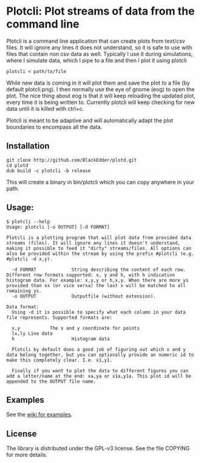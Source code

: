 # Plotcli: Plot streams of data from the command line

Plotcli is a command line application that can create plots from text/csv files. It will ignore any lines it does not understand, so it is safe to use with files that contain non csv data as well. Typically I use it during simulations, where I simulate data, which I pipe to a file and then I plot it using plotcli

```
plotcli < path/to/file
```

While new data is coming in it will plot them and save the plot to a file (by default plotcli.png). I then normally use the eye of gnome (eog) to open the plot. The nice thing about eog is that it will keep reloading the updated plot, every time it is being written to. Currently plotcli will keep checking for new data until it is killed with ctrl+c.

Plotcli is meant to be adaptive and will automatically adapt the plot boundaries to encompass all the data.

## Installation

```
git clone http://github.com/BlackEdder/plotd.git
cd plotd
dub build -c plotcli -b release
```

This will create a binary in bin/plotcli which you can copy anywhere in your path.

## Usage:

```
$ plotcli --help
Usage: plotcli [-o OUTPUT] [-d FORMAT]

Plotcli is a plotting program that will plot data from provided data streams (files). It will ignore any lines it doesn't understand, making it possible to feed it "dirty" streams/files. All options can also be provided within the stream by using the prefix #plotcli (e.g. #plotcli -d x,y).

  -d FORMAT             String describing the content of each row. Different row formats supported: x, y and h, with h indication histogram data. For example: x,y,y or h,x,y. When there are more ys provided than xs (or vice versa) the last x will be matched to all remaining ys.
  -o OUTPUT             Outputfile (without extension).

Data format:
  Using -d it is possible to specify what each column in your data file represents. Supported formats are:

  x,y           The x and y coordinate for points
  lx,ly Line data
  h                     Histogram data

  Plotcli by default does a good job of figuring out which x and y data belong together, but you can optionally provide an numeric id to make this completely clear. I.e. x1,y1.

  Finally if you want to plot the data to different figures you can add a letter/name at the end: xa,ya or x1a,y1a. This plot id will be appended to the OUTPUT file name. 

```

## Examples

See the [wiki for examples](https://github.com/BlackEdder/plotd/wiki).

## License

The library is distributed under the GPL-v3 license. See the file COPYING for more details.
